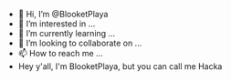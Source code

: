 - 👋 Hi, I’m @BlooketPlaya
- 👀 I’m interested in ...
- 🌱 I’m currently learning ...
- 💞️ I’m looking to collaborate on ...
- 📫 How to reach me ...
- Hey y'all, I'm BlooketPlaya, but you can call me Hacka
<!---
BlooketPlaya/BlooketPlaya is a ✨ special ✨ repository because its `README.md` (this file) appears on your GitHub profile.
You can click the Preview link to take a look at your changes.
--->
